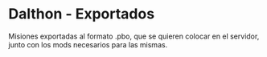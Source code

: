 Dalthon - Exportados
===============

Misiones exportadas al formato .pbo, que se quieren colocar en el servidor, junto con los mods necesarios para las mismas.
